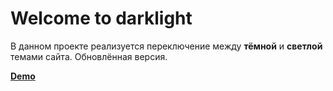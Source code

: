 # Welcome to darklight
В данном проекте реализуется переключение между **тёмной** и **светлой** темами сайта.
Обновлённая версия.

**[Demo](https://vit-fedorov.github.io/darklight1/)**